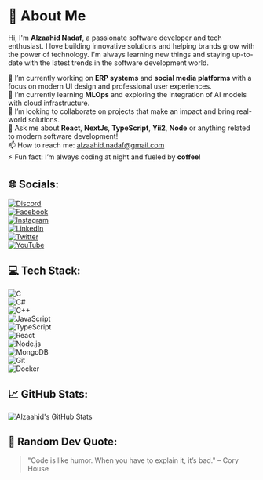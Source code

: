 # 👋 About Me
Hi, I'm **Alzaahid Nadaf**, a passionate software developer and tech enthusiast. I love building innovative solutions and helping brands grow with the power of technology. I'm always learning new things and staying up-to-date with the latest trends in the software development world.

🔭 I’m currently working on **ERP systems** and **social media platforms** with a focus on modern UI design and professional user experiences.  
🌱 I’m currently learning **MLOps** and exploring the integration of AI models with cloud infrastructure.  
👯 I’m looking to collaborate on projects that make an impact and bring real-world solutions.  
💬 Ask me about **React**, **NextJs**, **TypeScript**, **Yii2**, **Node** or anything related to modern software development!  
📫 How to reach me: [alzaahid.nadaf@gmail.com](mailto:alzaahid.nadaf@gmail.com)  
⚡ Fun fact: I’m always coding at night and fueled by **coffee**!

## 🌐 Socials:
[![Discord](https://img.shields.io/badge/Discord-%237289DA.svg?logo=discord&logoColor=white)](https://discord.gg/Imposter)  
[![Facebook](https://img.shields.io/badge/Facebook-%231877F2.svg?logo=Facebook&logoColor=white)](https://facebook.com/alzaahidnadaf)  
[![Instagram](https://img.shields.io/badge/Instagram-%23E4405F.svg?logo=Instagram&logoColor=white)](https://instagram.com/_sneaky.coder_)  
[![LinkedIn](https://img.shields.io/badge/LinkedIn-%230077B5.svg?logo=linkedin&logoColor=white)](https://linkedin.com/in/alzaahidnadaf)  
[![Twitter](https://img.shields.io/badge/Twitter-%231DA1F2.svg?logo=Twitter&logoColor=white)](https://twitter.com/alzaahidnadaf)  
[![YouTube](https://img.shields.io/badge/YouTube-%23FF0000.svg?logo=YouTube&logoColor=white)](https://youtube.com/@MySTicGaming)

## 💻 Tech Stack:
![C](https://img.shields.io/badge/c-%2300599C.svg?style=for-the-badge&logo=c&logoColor=white)  
![C#](https://img.shields.io/badge/c%23-%23239120.svg?style=for-the-badge&logo=c-sharp&logoColor=white)  
![C++](https://img.shields.io/badge/c%2B%2B-%2300599C.svg?style=for-the-badge&logo=c%2B%2B&logoColor=white)  
![JavaScript](https://img.shields.io/badge/JavaScript-%23323330.svg?style=for-the-badge&logo=javascript&logoColor=white)  
![TypeScript](https://img.shields.io/badge/TypeScript-%23007ACC.svg?style=for-the-badge&logo=typescript&logoColor=white)  
![React](https://img.shields.io/badge/React-%2320232a.svg?style=for-the-badge&logo=react&logoColor=%2361DAFB)  
![Node.js](https://img.shields.io/badge/Node.js-%23339933.svg?style=for-the-badge&logo=node.js&logoColor=white)  
![MongoDB](https://img.shields.io/badge/MongoDB-%2347A248.svg?style=for-the-badge&logo=mongodb&logoColor=white)  
![Git](https://img.shields.io/badge/Git-%23F14E31.svg?style=for-the-badge&logo=git&logoColor=white)  
![Docker](https://img.shields.io/badge/Docker-%232496ED.svg?style=for-the-badge&logo=docker&logoColor=white)

## 📈 GitHub Stats:
![Alzaahid's GitHub Stats](https://github-readme-stats.vercel.app/api?username=alzaahidnadaf&show_icons=true&hide_title=true&hide=prs&count_private=true&hide_border=true&bg_color=2A2D35&text_color=F1F1F1&icon_color=FF9C00)

## 📝 Random Dev Quote:
> "Code is like humor. When you have to explain it, it’s bad." – Cory House
